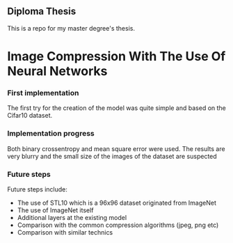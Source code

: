 ## Diploma Thesis
This is a repo for my master degree's thesis.

# Image Compression With The Use Of Neural Networks


### First implementation
The first try for the creation of the model was quite simple and based on the Cifar10 dataset. 

### Implementation progress
Both binary crossentropy and mean square error were used. The results are very blurry and the small size of the images of the dataset are suspected

### Future steps
Future steps include:
- The use of STL10 which is a 96x96 dataset originated from ImageNet
- The use of ImageNet itself
- Additional layers at the existing model
- Comparison with the common compression algorithms (jpeg, png etc)
- Comparison with similar technics